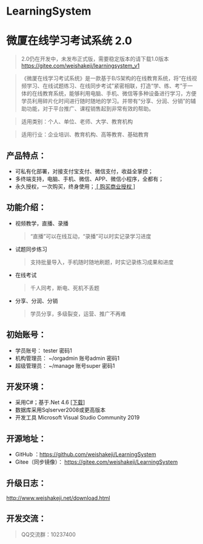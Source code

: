 ﻿# LearningSystem
# 微厦在线学习考试系统 2.0

>2.0仍在开发中，未发布正式版，需要稳定版本的请下载1.0版本
<a href="https://gitee.com/weishakeji/learningsystem_v1" target="_blank">https://gitee.com/weishakeji/learningsystem_v1</a> 

>《微厦在线学习考试系统》是一款基于B/S架构的在线教育系统，将“在线视频学习、在线试题练习、在线同步考试”紧密相联，打造“学、练、考”于一体的在线教育系统，能够利用电脑、手机、微信等多种设备进行学习，方便学员利用碎片化时间进行随时随地的学习。并带有“分享、分润、分销”的辅助功能，对于平台推广、课程销售起到非常有效的帮助。

>适用类别：个人、单位、老师、大学、教育机构

>适用行业：企业培训、教育机构、高等教育、基础教育

## 产品特点：
* 可私有化部署，对接支付宝支付、微信支付，收益全掌控；
* 多终端支持，电脑、手机、微信、APP、微信小程序，全都有；
* 永久授权，一次购买，终身使用；<a href="http://www.weishakeji.net/price.html" target="_blank" size=12> [ 购买商业授权 ] </a>

## 功能介绍：
* 视频教学，直播、录播
   > “直播”可以在线互动，“录播”可以时实记录学习进度

* 试题同步练习
   > 支持批量导入，手机随时随地刷题，时实记录练习成果和进度

* 在线考试
   > 千人同考，断电、死机不丢题
   
* 分享、分润、分销
   > 学员分享，多级裂变，运营、推广不再难

## 初始账号：
 * 学员账号： tester 密码1
 * 机构管理员： ~/orgadmin 账号admin 密码1
 * 超级管理员： ~/manage  账号super 密码1


## 开发环境：
* 采用C#；基于.Net 4.6 <a href="https://www.microsoft.com/zh-CN/download/details.aspx?id=53344" target="_blank" size=12>[下载]</a>
* 数据库采用Sqlserver2008或更高版本
* 开发工具 Microsoft Visual Studio Community 2019

## 开源地址：
* GitHub ：<a href="https://github.com/weishakeji/LearningSystem" target="_blank">https://github.com/weishakeji/LearningSystem</a> 
* Gitee（同步镜像）： <a href="https://gitee.com/weishakeji/LearningSystem" target="_blank">https://gitee.com/weishakeji/LearningSystem</a> 

## 升级日志：
<a href="http://www.weishakeji.net/download.html" target="_blank">http://www.weishakeji.net/download.html</a> 

## 开发交流：
>QQ交流群：10237400
